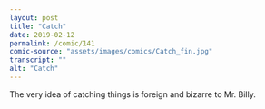 ```yaml
---
layout: post
title: "Catch"
date: 2019-02-12
permalink: /comic/141
comic-source: "assets/images/comics/Catch_fin.jpg"
transcript: ""
alt: "Catch"
---
```


The very idea of catching things is foreign and bizarre to Mr. Billy.
